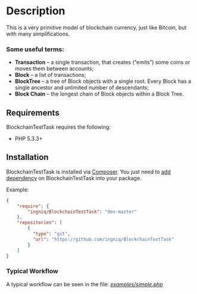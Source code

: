 # Description
This is a very primitive model of blockchain currency, just like Bitcoin, but with many simplifications.
 
### Some useful terms:
- **Transaction** – a single transaction, that creates (“emits”) some coins or moves them between accounts;
- **Block** – a list of transactions;
- **BlockTree** – a tree of Block objects with a single root. Every Block has a single ancestor and unlimited number of descendants; 
- **Block Chain** – the longest chain of Block objects within a Block Tree.
 
## Requirements

BlockchainTestTask requires the following:

- PHP 5.3.3+

## Installation

BlockchainTestTask is installed via [Composer](https://getcomposer.org/).
You just need to [add dependency](https://getcomposer.org/doc/04-schema.md#package-links>) on BlockchainTestTask into your package.

Example:

```json
{
    "require": {
        "ingniq/BlockchainTestTask": "dev-master"
    },
    "repositories": [
        {
          "type": "git",
          "url": "https://github.com/ingniq/BlockchainTestTask"
        }
    ]
}
```
 
### Typical Workflow
A typical workflow can be seen in the file: *[examples/simple.php](examples/simple.php)*